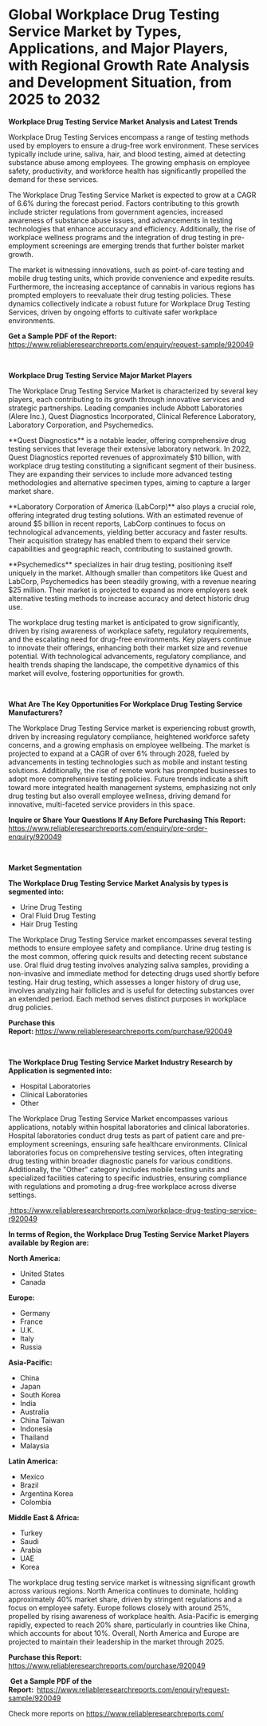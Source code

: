 <p><h1>Global Workplace Drug Testing Service Market by Types, Applications, and Major Players, with Regional Growth Rate Analysis and Development Situation, from 2025 to 2032</h1></p><p><strong>Workplace Drug Testing Service Market Analysis and Latest Trends</strong></p>
<p><p>Workplace Drug Testing Services encompass a range of testing methods used by employers to ensure a drug-free work environment. These services typically include urine, saliva, hair, and blood testing, aimed at detecting substance abuse among employees. The growing emphasis on employee safety, productivity, and workforce health has significantly propelled the demand for these services.</p><p>The Workplace Drug Testing Service Market is expected to grow at a CAGR of 6.6% during the forecast period. Factors contributing to this growth include stricter regulations from government agencies, increased awareness of substance abuse issues, and advancements in testing technologies that enhance accuracy and efficiency. Additionally, the rise of workplace wellness programs and the integration of drug testing in pre-employment screenings are emerging trends that further bolster market growth.</p><p>The market is witnessing innovations, such as point-of-care testing and mobile drug testing units, which provide convenience and expedite results. Furthermore, the increasing acceptance of cannabis in various regions has prompted employers to reevaluate their drug testing policies. These dynamics collectively indicate a robust future for Workplace Drug Testing Services, driven by ongoing efforts to cultivate safer workplace environments.</p></p>
<p><strong>Get a Sample PDF of the Report:&nbsp;</strong> <a href="https://www.reliableresearchreports.com/enquiry/request-sample/920049?utm_campaign=2960&utm_medium=2&utm_source=Github&utm_content=ia&utm_term=07032025&utm_id=workplace-drug-testing-service">https://www.reliableresearchreports.com/enquiry/request-sample/920049</a></p>
<p>&nbsp;</p>
<p><strong>Workplace Drug Testing Service Major Market Players</strong></p>
<p><p>The Workplace Drug Testing Service Market is characterized by several key players, each contributing to its growth through innovative services and strategic partnerships. Leading companies include Abbott Laboratories (Alere Inc.), Quest Diagnostics Incorporated, Clinical Reference Laboratory, Laboratory Corporation, and Psychemedics.</p><p>**Quest Diagnostics** is a notable leader, offering comprehensive drug testing services that leverage their extensive laboratory network. In 2022, Quest Diagnostics reported revenues of approximately $10 billion, with workplace drug testing constituting a significant segment of their business. They are expanding their services to include more advanced testing methodologies and alternative specimen types, aiming to capture a larger market share.</p><p>**Laboratory Corporation of America (LabCorp)** also plays a crucial role, offering integrated drug testing solutions. With an estimated revenue of around $5 billion in recent reports, LabCorp continues to focus on technological advancements, yielding better accuracy and faster results. Their acquisition strategy has enabled them to expand their service capabilities and geographic reach, contributing to sustained growth.</p><p>**Psychemedics** specializes in hair drug testing, positioning itself uniquely in the market. Although smaller than competitors like Quest and LabCorp, Psychemedics has been steadily growing, with a revenue nearing $25 million. Their market is projected to expand as more employers seek alternative testing methods to increase accuracy and detect historic drug use.</p><p>The workplace drug testing market is anticipated to grow significantly, driven by rising awareness of workplace safety, regulatory requirements, and the escalating need for drug-free environments. Key players continue to innovate their offerings, enhancing both their market size and revenue potential. With technological advancements, regulatory compliance, and health trends shaping the landscape, the competitive dynamics of this market will evolve, fostering opportunities for growth.</p></p>
<p>&nbsp;</p>
<p><strong>What Are The Key Opportunities For Workplace Drug Testing Service Manufacturers?</strong></p>
<p><p>The Workplace Drug Testing Service market is experiencing robust growth, driven by increasing regulatory compliance, heightened workforce safety concerns, and a growing emphasis on employee wellbeing. The market is projected to expand at a CAGR of over 6% through 2028, fueled by advancements in testing technologies such as mobile and instant testing solutions. Additionally, the rise of remote work has prompted businesses to adopt more comprehensive testing policies. Future trends indicate a shift toward more integrated health management systems, emphasizing not only drug testing but also overall employee wellness, driving demand for innovative, multi-faceted service providers in this space.</p></p>
<p><strong>Inquire or Share Your Questions If Any Before Purchasing This Report:</strong> <a href="https://www.reliableresearchreports.com/enquiry/pre-order-enquiry/920049?utm_campaign=2960&utm_medium=2&utm_source=Github&utm_content=ia&utm_term=07032025&utm_id=workplace-drug-testing-service">https://www.reliableresearchreports.com/enquiry/pre-order-enquiry/920049</a></p>
<p>&nbsp;</p>
<p><strong>Market Segmentation</strong></p>
<p><strong>The Workplace Drug Testing Service Market Analysis by types is segmented into:</strong></p>
<p><ul><li>Urine Drug Testing</li><li>Oral Fluid Drug Testing</li><li>Hair Drug Testing</li></ul></p>
<p><p>The Workplace Drug Testing Service market encompasses several testing methods to ensure employee safety and compliance. Urine drug testing is the most common, offering quick results and detecting recent substance use. Oral fluid drug testing involves analyzing saliva samples, providing a non-invasive and immediate method for detecting drugs used shortly before testing. Hair drug testing, which assesses a longer history of drug use, involves analyzing hair follicles and is useful for detecting substances over an extended period. Each method serves distinct purposes in workplace drug policies.</p></p>
<p><strong>Purchase this Report:&nbsp;</strong><a href="https://www.reliableresearchreports.com/purchase/920049?utm_campaign=2960&utm_medium=2&utm_source=Github&utm_content=ia&utm_term=07032025&utm_id=workplace-drug-testing-service">https://www.reliableresearchreports.com/purchase/920049</a></p>
<p>&nbsp;</p>
<p><strong>The Workplace Drug Testing Service Market Industry Research by Application is segmented into:</strong></p>
<p><ul><li>Hospital Laboratories</li><li>Clinical Laboratories</li><li>Other</li></ul></p>
<p><p>The Workplace Drug Testing Service Market encompasses various applications, notably within hospital laboratories and clinical laboratories. Hospital laboratories conduct drug tests as part of patient care and pre-employment screenings, ensuring safe healthcare environments. Clinical laboratories focus on comprehensive testing services, often integrating drug testing within broader diagnostic panels for various conditions. Additionally, the "Other" category includes mobile testing units and specialized facilities catering to specific industries, ensuring compliance with regulations and promoting a drug-free workplace across diverse settings.</p></p>
<p><a href="https://www.reliableresearchreports.com/workplace-drug-testing-service-r920049?utm_campaign=2960&utm_medium=2&utm_source=Github&utm_content=ia&utm_term=07032025&utm_id=workplace-drug-testing-service">&nbsp;https://www.reliableresearchreports.com/workplace-drug-testing-service-r920049</a></p>
<p><strong>In terms of Region, the Workplace Drug Testing Service Market Players available by Region are:</strong></p>
<p>
    <p> <strong> North America: </strong>
        <ul>
            <li>United States</li>
            <li>Canada</li>
        </ul>
        </p> 
    <p> <strong> Europe: </strong>
        <ul>
            <li>Germany</li>
            <li>France</li>
            <li>U.K.</li>
            <li>Italy</li>
            <li>Russia</li>
        </ul>
        </p> 
    <p> <strong> Asia-Pacific: </strong>
        <ul>
            <li>China</li>
            <li>Japan</li>
            <li>South Korea</li>
            <li>India</li>
            <li>Australia</li>
            <li>China Taiwan</li>
            <li>Indonesia</li>
            <li>Thailand</li>
            <li>Malaysia</li>
        </ul>
        </p> 
    <p> <strong> Latin America: </strong>
        <ul>
            <li>Mexico</li>
            <li>Brazil</li>
            <li>Argentina Korea</li>
            <li>Colombia</li>
        </ul>
        </p> 
    <p> <strong> Middle East & Africa: </strong>
        <ul>
            <li>Turkey</li>
            <li>Saudi</li>
            <li>Arabia</li>
            <li>UAE</li>
            <li>Korea</li>
        </ul>
    </p>
    </p>
<p><p>The workplace drug testing service market is witnessing significant growth across various regions. North America continues to dominate, holding approximately 40% market share, driven by stringent regulations and a focus on employee safety. Europe follows closely with around 25%, propelled by rising awareness of workplace health. Asia-Pacific is emerging rapidly, expected to reach 20% share, particularly in countries like China, which accounts for about 10%. Overall, North America and Europe are projected to maintain their leadership in the market through 2025.</p></p>
<p><strong>Purchase this Report: </strong><a href="https://www.reliableresearchreports.com/purchase/920049?utm_campaign=2960&utm_medium=2&utm_source=Github&utm_content=ia&utm_term=07032025&utm_id=workplace-drug-testing-service">https://www.reliableresearchreports.com/purchase/920049</a></p>
<p>&nbsp;<strong>Get a Sample PDF of the Report:&nbsp;&nbsp;</strong><a href="https://www.reliableresearchreports.com/enquiry/request-sample/920049?utm_campaign=2960&utm_medium=2&utm_source=Github&utm_content=ia&utm_term=07032025&utm_id=workplace-drug-testing-service">https://www.reliableresearchreports.com/enquiry/request-sample/920049</a></p>
<p><strong></strong></p>
<p>Check more reports on <a href="https://www.reliableresearchreports.com/?utm_campaign=2960&utm_medium=2&utm_source=Github&utm_content=ia&utm_term=07032025&utm_id=workplace-drug-testing-service">https://www.reliableresearchreports.com/</a></p>